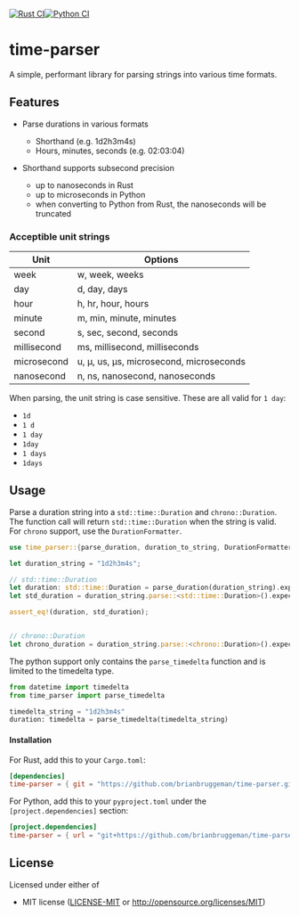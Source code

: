 [![Rust CI](https://github.com/brianbruggeman/time-parser/actions/workflows/rust.yml/badge.svg)](https://github.com/brianbruggeman/time-parser/actions/workflows/rust.yml)[![Python CI](https://github.com/brianbruggeman/time-parser/actions/workflows/python.yml/badge.svg)](https://github.com/brianbruggeman/time-parser/actions/workflows/python.yml)

# time-parser

A simple, performant library for parsing strings into various time formats.

## Features

- Parse durations in various formats
    - Shorthand (e.g. 1d2h3m4s)
    - Hours, minutes, seconds (e.g. 02:03:04)

- Shorthand supports subsecond precision
    - up to nanoseconds in Rust
    - up to microseconds in Python
    - when converting to Python from Rust, the nanoseconds will be truncated


### Acceptible unit strings

| Unit | Options |
| ---- | ------- |
| week | w, week, weeks |
| day | d, day, days |
| hour | h, hr, hour, hours |
| minute | m, min, minute, minutes |
| second | s, sec, second, seconds |
| millisecond | ms, millisecond, milliseconds |
| microsecond | u, µ, us, µs, microsecond, microseconds |
| nanosecond | n, ns, nanosecond, nanoseconds |

When parsing, the unit string is case sensitive.  These are all valid for `1 day`:
- `1d`
- `1 d`
- `1 day`
- `1day`
- `1 days`
- `1days`


## Usage

Parse a duration string into a `std::time::Duration` and `chrono::Duration`.  The function call will return `std::time::Duration` when the string is valid.  For `chrono` support, use the `DurationFormatter`.

```rust
use time_parser::{parse_duration, duration_to_string, DurationFormatter};

let duration_string = "1d2h3m4s";

// std::time::Duration
let duration: std::time::Duration = parse_duration(duration_string).expect("duration must be valid");
let std_duration = duration_string.parse::<std::time::Duration>().expect("duration must be valid");

assert_eq!(duration, std_duration);


// chrono::Duration
let chrono_duration = duration_string.parse::<chrono::Duration>().expect("duration must be valid");
```

The python support only contains the `parse_timedelta` function and is limited to the timedelta type.

```python
from datetime import timedelta
from time_parser import parse_timedelta

timedelta_string = "1d2h3m4s"
duration: timedelta = parse_timedelta(timedelta_string)
```

#### Installation

For Rust, add this to your `Cargo.toml`:

```toml
[dependencies]
time-parser = { git = "https://github.com/brianbruggeman/time-parser.git", rev = "0.1.0" }
```

For Python, add this to your `pyproject.toml` under the `[project.dependencies]` section:

```toml
[project.dependencies]
time-parser = { url = "git+https://github.com/brianbruggeman/time-parser.git@0.1.0" }
```

## License

Licensed under either of

 * MIT license ([LICENSE-MIT](LICENSE-MIT) or http://opensource.org/licenses/MIT)
